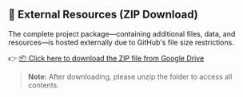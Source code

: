 ## 📁 External Resources (ZIP Download)

The complete project package—containing additional files, data, and resources—is hosted externally due to GitHub's file size restrictions.

👉 [📦 Click here to download the ZIP file from Google Drive](https://drive.google.com/drive/folders/1nQvaV3kzBCa61cJxGEjqvn2Ff4ICpPqC?usp=sharing)

> **Note:** After downloading, please unzip the folder to access all contents.
